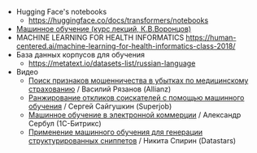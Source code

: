 - Hugging Face's notebooks 
	- https://huggingface.co/docs/transformers/notebooks
- [Машинное обучение (курс лекций, К.В.Воронцов)](http://www.machinelearning.ru/wiki/index.php?title=%D0%9C%D0%B0%D1%88%D0%B8%D0%BD%D0%BD%D0%BE%D0%B5_%D0%BE%D0%B1%D1%83%D1%87%D0%B5%D0%BD%D0%B8%D0%B5_%28%D0%BA%D1%83%D1%80%D1%81_%D0%BB%D0%B5%D0%BA%D1%86%D0%B8%D0%B9%2C_%D0%9A.%D0%92.%D0%92%D0%BE%D1%80%D0%BE%D0%BD%D1%86%D0%BE%D0%B2%29)
- MACHINE LEARNING FOR HEALTH INFORMATICS https://human-centered.ai/machine-learning-for-health-informatics-class-2018/
- База данных корпусов для обучения
	- https://metatext.io/datasets-list/russian-language
- Видео
	- [Поиск признаков мошенничества в убытках по медицинскому страхованию](https://youtu.be/OSk83rfWh1Q) / Василий Рязанов (Allianz)  
	- [Ранжирование откликов соискателей с помощью машинного обучения](https://youtu.be/hMIXTiKAVoA) / Сергей Сайгушкин (Superjob)  
	- [Машинное обучение в электронной коммерции](https://youtu.be/cpvjp2mEy30) / Александр Сербул (1С-Битрикс)  
	- [Применение машинного обучения для генерации структурированных сниппетов](https://youtu.be/ZCNcK2fmkBo) / Никита Спирин (Datastars)